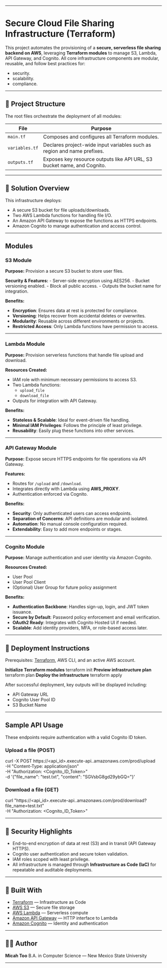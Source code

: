 ----------------------------------------------------------------------------------

# Secure Cloud File Sharing Infrastructure (Terraform)
This project automates the provisioning of a **secure, serverless file sharing backend on AWS**, leveraging **Terraform modules** to manage S3, Lambda, API Gateway, and Cognito. 
All core infrastructure components are modular, reusable, and follow best practices for: 
- security.
- scalability.
- compliance.

----------------------------------------------------------------------------------

## 📁 Project Structure

The root files orchestrate the deployment of all modules:

| File            | Purpose                                                                 |
|-----------------|-------------------------------------------------------------------------|
| `main.tf`       | Composes and configures all Terraform modules.                          |
| `variables.tf`  | Declares project-wide input variables such as region and name prefixes. |
| `outputs.tf`    | Exposes key resource outputs like API URL, S3 bucket name, and Cognito. |

----------------------------------------------------------------------------------

## 🎯 Solution Overview

This infrastructure deploys:

- A secure S3 bucket for file uploads/downloads.
- Two AWS Lambda functions for handling file I/O.
- An Amazon API Gateway to expose the functions as HTTPS endpoints.
- Amazon Cognito to manage authentication and access control.

----------------------------------------------------------------------------------

## Modules

### S3 Module

**Purpose:** Provision a secure S3 bucket to store user files.

**Security & Features:**
    - Server-side encryption using AES256.
    - Bucket versioning enabled.
    - Block all public access.
    - Outputs the bucket name for integration.

**Benefits:**
- **Encryption**: Ensures data at rest is protected for compliance.
- **Versioning**: Helps recover from accidental deletes or overwrites.
- **Modularity**: Reusable across different environments or projects.
- **Restricted Access**: Only Lambda functions have permission to access.

----------------------------------------------------------------------------------

### Lambda Module

**Purpose:** Provision serverless functions that handle file upload and download.

**Resources Created:**
- IAM role with minimum necessary permissions to access S3.
- Two Lambda functions:
  - `upload_file`
  - `download_file`
- Outputs for integration with API Gateway.

**Benefits:**
- **Stateless & Scalable**: Ideal for event-driven file handling.
- **Minimal IAM Privileges**: Follows the principle of least privilege.
- **Reusability**: Easily plug these functions into other services.

----------------------------------------------------------------------------------

### API Gateway Module

**Purpose:** Expose secure HTTPS endpoints for file operations via API Gateway.

**Features:**
- Routes for `/upload` and `/download`.
- Integrates directly with Lambda using **AWS_PROXY**.
- Authentication enforced via Cognito.

**Benefits:**
- **Security**: Only authenticated users can access endpoints.
- **Separation of Concerns**: API definitions are modular and isolated.
- **Automation**: No manual console configuration required.
- **Extendability**: Easy to add more endpoints or stages.

----------------------------------------------------------------------------------

### Cognito Module

**Purpose:** Manage authentication and user identity via Amazon Cognito.

**Resources Created:**
- User Pool
- User Pool Client
- (Optional) User Group for future policy assignment

**Benefits:**
- **Authentication Backbone**: Handles sign-up, login, and JWT token issuance.
- **Secure by Default**: Password policy enforcement and email verification.
- **OAuth2 Ready**: Integrates with Cognito Hosted UI if needed.
- **Scalable**: Add identity providers, MFA, or role-based access later.

----------------------------------------------------------------------------------

## 🚀 Deployment Instructions
Prerequisites: [Terraform](https://developer.hashicorp.com/terraform/downloads), AWS CLI, and an active AWS account.

**Initialize Terraform modules**
terraform init
**Preview infrastructure plan**
terraform plan
**Deploy the infrastructure**
terraform apply


After successful deployment, key outputs will be displayed including:

* API Gateway URL
* Cognito User Pool ID
* S3 Bucket Name

----------------------------------------------------------------------------------

## Sample API Usage
These endpoints require authentication with a valid Cognito ID token.
### Upload a file (POST)
curl -X POST https://<api_id>.execute-api.<region>.amazonaws.com/prod/upload \
  -H "Content-Type: application/json" \
  -H "Authorization: <Cognito_ID_Token>" \
  -d '{"file_name": "test.txt", "content": "SGVsbG8gd29ybGQ="}'

### Download a file (GET)
curl "https://<api_id>.execute-api.<region>.amazonaws.com/prod/download?file_name=test.txt" \
  -H "Authorization: <Cognito_ID_Token>"

----------------------------------------------------------------------------------

## 🔐 Security Highlights

* End-to-end encryption of data at rest (S3) and in transit (API Gateway HTTPS).
* Cognito user authentication and secure token validation.
* IAM roles scoped with least privilege.
* All infrastructure is managed through **Infrastructure as Code (IaC)** for repeatable and auditable deployments.

----------------------------------------------------------------------------------

## 🧱 Built With

* [Terraform](https://terraform.io) — Infrastructure as Code
* [AWS S3](https://aws.amazon.com/s3/) — Secure file storage
* [AWS Lambda](https://aws.amazon.com/lambda/) — Serverless compute
* [Amazon API Gateway](https://aws.amazon.com/api-gateway/) — HTTP interface to Lambda
* [Amazon Cognito](https://aws.amazon.com/cognito/) — Identity and authentication

----------------------------------------------------------------------------------

## 👨‍💻 Author

**Micah Too**
B.A. in Computer Science — New Mexico State University


---


